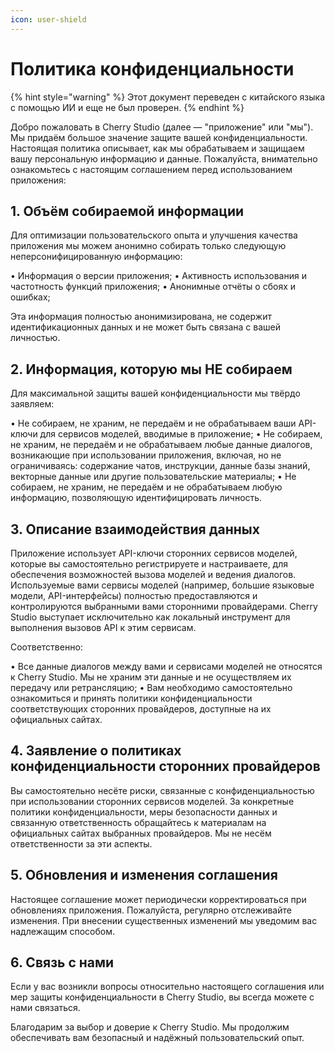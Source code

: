 ```yaml
---
icon: user-shield
---
```

# Политика конфиденциальности


{% hint style="warning" %}
Этот документ переведен с китайского языка с помощью ИИ и еще не был проверен.
{% endhint %}




Добро пожаловать в Cherry Studio (далее — "приложение" или "мы"). Мы придаём большое значение защите вашей конфиденциальности. Настоящая политика описывает, как мы обрабатываем и защищаем вашу персональную информацию и данные. Пожалуйста, внимательно ознакомьтесь с настоящим соглашением перед использованием приложения:

## 1. Объём собираемой информации

Для оптимизации пользовательского опыта и улучшения качества приложения мы можем анонимно собирать только следующую неперсонифицированную информацию:

• Информация о версии приложения;
• Активность использования и частотность функций приложения;
• Анонимные отчёты о сбоях и ошибках;

Эта информация полностью анонимизирована, не содержит идентификационных данных и не может быть связана с вашей личностью.

## 2. Информация, которую мы НЕ собираем

Для максимальной защиты вашей конфиденциальности мы твёрдо заявляем:

• Не собираем, не храним, не передаём и не обрабатываем ваши API-ключи для сервисов моделей, вводимые в приложение;
• Не собираем, не храним, не передаём и не обрабатываем любые данные диалогов, возникающие при использовании приложения, включая, но не ограничиваясь: содержание чатов, инструкции, данные базы знаний, векторные данные или другие пользовательские материалы;
• Не собираем, не храним, не передаём и не обрабатываем любую информацию, позволяющую идентифицировать личность.

## 3. Описание взаимодействия данных

Приложение использует API-ключи сторонних сервисов моделей, которые вы самостоятельно регистрируете и настраиваете, для обеспечения возможностей вызова моделей и ведения диалогов. Используемые вами сервисы моделей (например, большие языковые модели, API-интерфейсы) полностью предоставляются и контролируются выбранными вами сторонними провайдерами. Cherry Studio выступает исключительно как локальный инструмент для выполнения вызовов API к этим сервисам.

Соответственно:

• Все данные диалогов между вами и сервисами моделей не относятся к Cherry Studio. Мы не храним эти данные и не осуществляем их передачу или ретрансляцию;
• Вам необходимо самостоятельно ознакомиться и принять политики конфиденциальности соответствующих сторонних провайдеров, доступные на их официальных сайтах.

## 4. Заявление о политиках конфиденциальности сторонних провайдеров

Вы самостоятельно несёте риски, связанные с конфиденциальностью при использовании сторонних сервисов моделей. За конкретные политики конфиденциальности, меры безопасности данных и связанную ответственность обращайтесь к материалам на официальных сайтах выбранных провайдеров. Мы не несём ответственности за эти аспекты.

## 5. Обновления и изменения соглашения

Настоящее соглашение может периодически корректироваться при обновлениях приложения. Пожалуйста, регулярно отслеживайте изменения. При внесении существенных изменений мы уведомим вас надлежащим способом.

## 6. Связь с нами

Если у вас возникли вопросы относительно настоящего соглашения или мер защиты конфиденциальности в Cherry Studio, вы всегда можете с нами связаться.

Благодарим за выбор и доверие к Cherry Studio. Мы продолжим обеспечивать вам безопасный и надёжный пользовательский опыт.